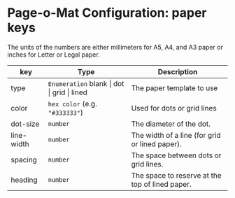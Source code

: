 # Page-o-Mat Configuration: paper keys

The units of the numbers are either millimeters for A5, A4, and A3 paper or inches for Letter or Legal paper.

|key|Type|Description|
|---|-------|-----------|
|type|`Enumeration` blank \| dot \| grid \| lined|The paper template to use|
|color|`hex color` (e.g. `"#333333"`)|Used for dots or grid lines|
|dot-size|`number`|The diameter of the dot.|
|line-width|`number`|The width of a line (for grid or lined paper).|
|spacing|`number`|The space between dots or grid lines.|
|heading|`number`|The space to reserve at the top of lined paper.|
